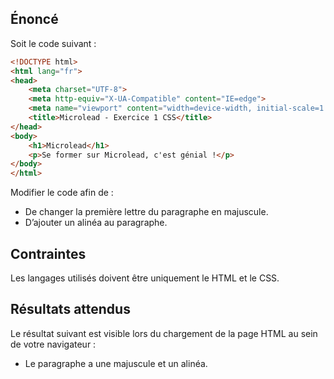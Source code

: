 ## Énoncé

Soit le code suivant : 

```html
<!DOCTYPE html>
<html lang="fr">
<head>
    <meta charset="UTF-8">
    <meta http-equiv="X-UA-Compatible" content="IE=edge">
    <meta name="viewport" content="width=device-width, initial-scale=1.0">
    <title>Microlead - Exercice 1 CSS</title>
</head>
<body>
    <h1>Microlead</h1>
    <p>Se former sur Microlead, c'est génial !</p>
</body>
</html>
```

Modifier le code afin de :

- De changer la première lettre du paragraphe en majuscule.
- D’ajouter un alinéa au paragraphe.

## Contraintes

Les langages utilisés doivent être uniquement le HTML et le CSS.

## Résultats attendus

Le résultat suivant est visible lors du chargement de la page HTML au sein de votre navigateur :

- Le paragraphe a une majuscule et un alinéa.